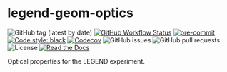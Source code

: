 # legend-geom-optics

![GitHub tag (latest by date)](https://img.shields.io/github/v/tag/legend-exp/legend-geom-optics?logo=git)
[![GitHub Workflow Status](https://img.shields.io/github/workflow/status/legend-exp/legend-geom-optics/legend-geom-optics/main?label=main%20branch&logo=github)](https://github.com/legend-exp/legend-geom-optics/actions)
[![pre-commit](https://img.shields.io/badge/pre--commit-enabled-brightgreen?logo=pre-commit&logoColor=white)](https://github.com/pre-commit/pre-commit)
[![Code style: black](https://img.shields.io/badge/code%20style-black-000000.svg)](https://github.com/psf/black)
[![Codecov](https://img.shields.io/codecov/c/github/legend-exp/legend-geom-optics?logo=codecov)](https://app.codecov.io/gh/legend-exp/legend-geom-optics)
![GitHub issues](https://img.shields.io/github/issues/legend-exp/legend-geom-optics?logo=github)
![GitHub pull requests](https://img.shields.io/github/issues-pr/legend-exp/legend-geom-optics?logo=github)
![License](https://img.shields.io/github/license/legend-exp/legend-geom-optics)
[![Read the Docs](https://img.shields.io/readthedocs/legend-geom-optics?logo=readthedocs)](https://legend-geom-optics.readthedocs.io)

Optical properties for the LEGEND experiment.
